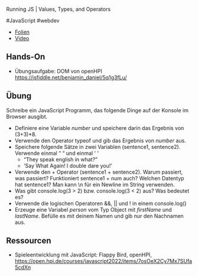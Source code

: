 Running JS | Values, Types, and Operators

#JavaScript #webdev

* [Folien](https://docs.google.com/presentation/d/1uZBL-oGf7E5VnHD6lfMav24IHa_wGCOmRTGLL4JdK30/edit?usp=sharing)
* [Video](https://youtu.be/GHGeBiMjd4E)

## Hands-On

* Übungsaufgabe: DOM von openHPI https://jsfiddle.net/benjamin_daniel/5q1g3fLu/

## Übung  

Schreibe ein JavaScript Programm, das folgende Dinge auf der Konsole im Browser ausgibt.

- Definiere eine Variable *number* und speichere darin das Ergebnis von (3+3)*8.
- Verwende den Operator typeof und gib das Ergebnis von *number* aus. 
- Speichere folgende Sätze in zwei Variablen (sentence1, sentence2). Verwende einmal “ “ und einmal ‘ ‘
  - “They speak english in what?”
  - ‘Say What Again! I double dare you!’
- Verwende den + Operator (sentence1 + sentence2).
  Warum passiert, was passiert? Funktioniert sentence1 + num auch? Welchen  Datentyp hat sentence1? Man kann \n für ein Newline im String verwenden.
- Was gibt console.log(3 > 2) bzw. console.log(3 < 2) aus? Was bedeutet es? 
- Verwende die logischen Operatoren &&, || und ! in einem console.log()
- Erzeuge eine Variabel *person* vom Typ Object mit *firstName* und *lastName*. Befülle es mit deinem Namen und gib nur den Nachnamen aus. 

## Ressourcen

* Spieleentwicklung mit JavaScript: Flappy Bird, openHPI, https://open.hpi.de/courses/javascript2022/items/7osOeX2Cy7Mx7SUfa5cdXn 